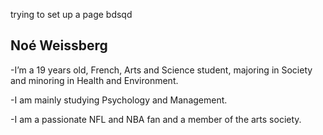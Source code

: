 trying to set up a page
bdsqd

## Noé Weissberg
-I’m a 19 years old, French, Arts and Science student, majoring in Society and minoring in Health and Environment. 

-I am mainly studying Psychology and Management. 


-I am a passionate NFL and NBA fan and a member of the arts society. 
